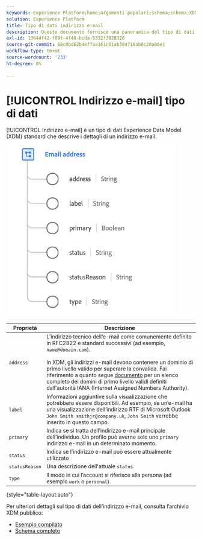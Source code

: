 ```yaml
---
keywords: Experience Platform;home;argomenti popolari;schema;schema;XDM;campi;schemi;schemi;emailAddress;xdm:emailAddress;email;email;email;email address;datatype;data-type;data type;
solution: Experience Platform
title: Tipo di dati indirizzo e-mail
description: Questo documento fornisce una panoramica del tipo di dati XDM Indirizzo e-mail.
exl-id: 1364df42-f89f-4f48-bcda-5332f3828326
source-git-commit: 60c0bd62b4effaa161c61ab304718ab8c20a06e1
workflow-type: tm+mt
source-wordcount: '233'
ht-degree: 0%

---
```


# [!UICONTROL Indirizzo e-mail] tipo di dati

[!UICONTROL Indirizzo e-mail] è un tipo di dati Experience Data Model (XDM) standard che descrive i dettagli di un indirizzo e-mail.

<img src="../images/data-types/email-address.png" width="450" /><br />

| Proprietà | Descrizione |
| --- | --- |
| `address` | L’indirizzo tecnico dell’e-mail come comunemente definito in RFC2822 e standard successivi (ad esempio, `name@domain.com`).<br><br>In XDM, gli indirizzi e-mail devono contenere un dominio di primo livello valido per superare la convalida. Fai riferimento a quanto segue [documento](https://data.iana.org/TLD/tlds-alpha-by-domain.txt) per un elenco completo dei domini di primo livello validi definiti dall&#39;autorità IANA (Internet Assigned Numbers Authority). |
| `label` | Informazioni aggiuntive sulla visualizzazione che potrebbero essere disponibili. Ad esempio, se un’e-mail ha una visualizzazione dell’indirizzo RTF di Microsoft Outlook `John Smith smithjr@company.uk`, `John Smith` verrebbe inserito in questo campo. |
| `primary` | Indica se si tratta dell’indirizzo e-mail principale dell’individuo. Un profilo può averne solo uno `primary` indirizzo e-mail in un determinato momento. |
| `status` | Indica se l’indirizzo e-mail può essere attualmente utilizzato |
| `statusReason` | Una descrizione dell&#39;attuale `status`. |
| `type` | Il modo in cui l’account si riferisce alla persona (ad esempio `work` o `personal`). |

{style="table-layout:auto"}


Per ulteriori dettagli sul tipo di dati dell’indirizzo e-mail, consulta l’archivio XDM pubblico:

* [Esempio compilato](https://github.com/adobe/xdm/blob/master/components/datatypes/demographic/emailaddress.example.1.json)
* [Schema completo](https://github.com/adobe/xdm/blob/master/components/datatypes/demographic/emailaddress.schema.json)
